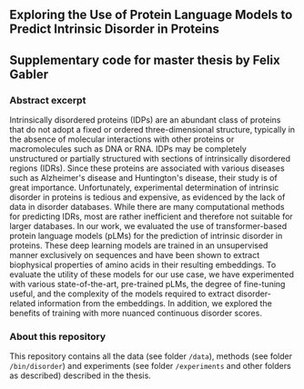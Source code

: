 ## Exploring the Use of Protein Language Models to Predict Intrinsic Disorder in Proteins
## Supplementary code for master thesis by Felix Gabler

### Abstract excerpt
Intrinsically disordered proteins (IDPs) are an abundant class of proteins that do not adopt a fixed or ordered three-dimensional structure,
typically in the absence of molecular interactions with other proteins or macromolecules such as DNA or RNA.
IDPs may be completely unstructured or partially structured with sections of intrinsically disordered regions (IDRs).
Since these proteins are associated with various diseases such as Alzheimer's disease and Huntington's disease, their study is of great importance.
Unfortunately, experimental determination of intrinsic disorder in proteins is tedious and expensive, as evidenced by the lack of data in disorder databases.
While there are many computational methods for predicting IDRs, most are rather inefficient and therefore not suitable for larger databases.
In our work, we evaluated the use of transformer-based protein language models (pLMs) for the prediction of intrinsic disorder in proteins.
These deep learning models are trained in an unsupervised manner exclusively on sequences and have been shown to extract biophysical properties of amino acids in their resulting embeddings.
To evaluate the utility of these models for our use case, we have experimented with various state-of-the-art, pre-trained pLMs,
the degree of fine-tuning useful, and the complexity of the models required to extract disorder-related information from the embeddings.
In addition, we explored the benefits of training with more nuanced continuous disorder scores.

### About this repository

This repository contains all the data (see folder `/data`), methods (see folder `/bin/disorder`) and experiments (see folder `/experiments` and other folders as described) described in the thesis.
